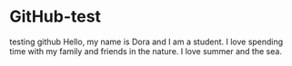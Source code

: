 # GitHub-test
testing github
Hello, my name is Dora and I am a student. I love spending time with my family and friends in the nature. I love summer and the sea.
